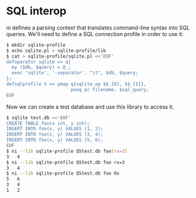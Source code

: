 # SQL interop
ni defines a parsing context that translates command-line syntax into SQL
queries. We'll need to define a SQL connection profile in order to use it:

```bash
$ mkdir sqlite-profile
$ echo sqlite.pl > sqlite-profile/lib
$ cat > sqlite-profile/sqlite.pl <<'EOF'
defoperator sqlite => q{
  my ($db, $query) = @_;
  exec 'sqlite', '-separator', "\t", $db, $query;
};
defsqlprofile S => pmap q{sqlite_op $$_[0], $$_[1]},
                        pseq pc filename, $sql_query;
EOF
```

Now we can create a test database and use this library to access it.

```bash
$ sqlite test.db <<'EOF'
CREATE TABLE foo(x int, y int);
INSERT INTO foo(x, y) VALUES (1, 2);
INSERT INTO foo(x, y) VALUES (3, 4);
INSERT INTO foo(x, y) VALUES (5, 6);
EOF
$ ni --lib sqlite-profile QStest.db foo[rx=3]
3	4
$ ni --lib sqlite-profile QStest.db foo rx=3
3	4
$ ni --lib sqlite-profile QStest.db foo Ox
5	6
3	4
1	2
```
